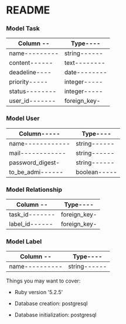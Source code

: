 # README

### Model Task

|**Column** -- | **Type**----|
|------------- | ------------|
|name--------- | string------|
|content------ | text--------|
|deadeline---- | date--------|
|priority----- | integer-----|
|status--------| integer-----|
|user_id-------| foreign_key-|


### Model User

|**Column**----- | **Type**----|
|----------------| ------------|
|name------------| string------|
|mail------------| string------|
|password_digest-| string------|
|to_be_admi------| boolean-----|


### Model Relationship

|**Column** -- | **Type**----|
|------------- | ------------|
|task_id-------| foreign_key-|
|label_id------| foreign_key-|

### Model Label

|**Column** -- | **Type**----|
|------------- | ------------|
|name----------| string------|


Things you may want to cover:

* Ruby version '5.2.5'

* Database creation: postgresql

* Database initialization: postgresql
